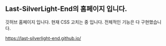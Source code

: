 ## Last-SilverLight-End의 홈페이지 입니다.

깃허브 홈페이지 입니다. 현재 CSS 고치는 중 입니다. 전체적인 기능은 다 구현했습니다.

https://last-silverlight-end.github.io/




